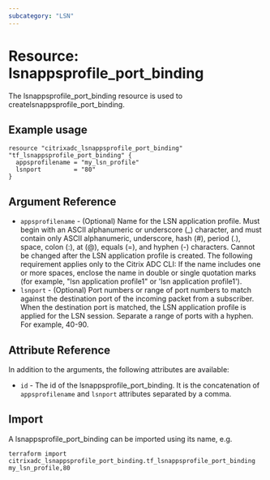 ```yaml
---
subcategory: "LSN"
---
```


# Resource: lsnappsprofile_port_binding

The lsnappsprofile_port_binding resource is used to createlsnappsprofile_port_binding.


## Example usage

```hcl
resource "citrixadc_lsnappsprofile_port_binding" "tf_lsnappsprofile_port_binding" {
  appsprofilename = "my_lsn_profile"
  lsnport         = "80"
}

```


## Argument Reference

* `appsprofilename` - (Optional) Name for the LSN application profile. Must begin with an ASCII alphanumeric or underscore (_) character, and must contain only ASCII alphanumeric, underscore, hash (#), period (.), space, colon (:), at (@), equals (=), and hyphen (-) characters. Cannot be changed after the LSN application profile is created. The following requirement applies only to the Citrix ADC CLI: If the name includes one or more spaces, enclose the name in double or single quotation marks (for example, "lsn application profile1" or 'lsn application profile1').
* `lsnport` - (Optional) Port numbers or range of port numbers to match against the destination port of the incoming packet from a subscriber. When the destination port is matched, the LSN application profile is applied for the LSN session. Separate a range of ports with a hyphen. For example, 40-90.


## Attribute Reference

In addition to the arguments, the following attributes are available:

* `id` - The id of the lsnappsprofile_port_binding. It is the concatenation of `appsprofilename` and `lsnport` attributes separated by a comma.


## Import

A lsnappsprofile_port_binding can be imported using its name, e.g.

```shell
terraform import citrixadc_lsnappsprofile_port_binding.tf_lsnappsprofile_port_binding my_lsn_profile,80
```

